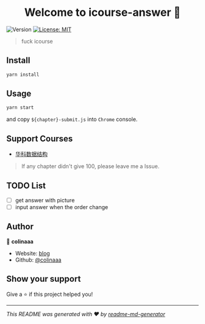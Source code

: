 <h1 align="center">Welcome to icourse-answer 👋</h1>
<p>
  <img alt="Version" src="https://img.shields.io/badge/version-1.0.0-blue.svg?cacheSeconds=2592000" />
  <a href="#" target="_blank">
    <img alt="License: MIT" src="https://img.shields.io/badge/License-MIT-yellow.svg" />
  </a>
</p>

> fuck icourse

## Install

```sh
yarn install
```

## Usage

```sh
yarn start
```

and copy `${chapter}-submit.js` into `Chrome` console.

## Support Courses

- [华科数据结构](https://www.icourse163.org/course/HUST-1001907004)

> If any chapter didn't give 100, please leave me a Issue.


## TODO List

- [ ] get answer with picture
- [ ] input answer when the order change

## Author

👤 **colinaaa**

* Website: [blog](https://blog.outsiders.top)
* Github: [@colinaaa](https://github.com/colinaaa)

## Show your support

Give a ⭐️ if this project helped you!

***
_This README was generated with ❤️ by [readme-md-generator](https://github.com/kefranabg/readme-md-generator)_